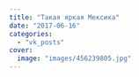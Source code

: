 ```yaml
---
title: "Такая яркая Мексика"
date: "2017-06-16"
categories: 
  - "vk_posts"
cover:
  image: "images/456239805.jpg"
---
```



